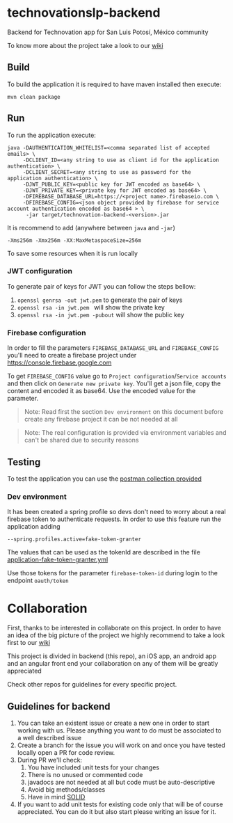 # technovationslp-backend
Backend for Technovation app for San Luis Potosí, México community

To know more about the project take a look to our [wiki](/desarrolladorSLP/technovationslp-backend/wiki)

## Build

To build the application it is required to have maven installed then execute:

`mvn clean package`

## Run

To run the application execute:
```
java -DAUTHENTICATION_WHITELIST=<comma separated list of accepted emails> \
     -DCLIENT_ID=<any string to use as client id for the application authentication> \
     -DCLIENT_SECRET=<any string to use as password for the application authentication> \
     -DJWT_PUBLIC_KEY=<public key for JWT encoded as base64> \
     -DJWT_PRIVATE_KEY=<private key for JWT encoded as base64> \
     -DFIREBASE_DATABASE_URL=https://<project name>.firebaseio.com \
     -DFIREBASE_CONFIG=<json object provided by firebase for service account authentication encoded as base64 > \
      -jar target/technovation-backend-<version>.jar
```
   
It is recommend to add (anywhere between `java` and `-jar`)

```
-Xms256m -Xmx256m -XX:MaxMetaspaceSize=256m 
```

To save some resources when it is run locally 

### JWT configuration

To generate pair of keys for JWT you can follow the steps bellow:

1. `openssl genrsa -out jwt.pem` to generate the pair of keys
2. `openssl rsa -in jwt.pem ` will show the private key
3. `openssl rsa -in jwt.pem -pubout` will show the public key

### Firebase configuration

In order to fill the parameters `FIREBASE_DATABASE_URL` and `FIREBASE_CONFIG` you'll need to create 
a firebase project under https://console.firebase.google.com 

To get `FIREBASE_CONFIG` value go to `Project configuration`/`Service accounts` and then click on 
`Generate new private key`. You'll get a json file, copy the content and encoded it as base64. Use the
encoded value for the parameter.

> Note: Read first the section `Dev environment` on this document before create any firebase project 
it can be not needed at all

> Note: The real configuration is provided vía environment variables and can't be shared due to 
security reasons

## Testing

To test the application you can use the [postman collection provided](src/test/postman-collection)    

### Dev environment

It has been created a spring profile so devs don't need to worry about a real firebase token to authenticate
requests. In order to use this feature run the application
adding

```--spring.profiles.active=fake-token-granter```

The values that can be used as the tokenId are described in the file [application-fake-token-granter.yml](src/main/resources/application-fake-token-granter.yml)

Use those tokens for the parameter `firebase-token-id` during login to the endpoint `oauth/token`

# Collaboration

First, thanks to be interested in collaborate on this project. In order to have an idea of the big picture of the project we highly recommend to take a look first to our [wiki](/desarrolladorSLP/technovationslp-backend/wiki) 

This project is divided in backend (this repo), an iOS app, an android app and an angular front end your collaboration on
any of them will be greatly appreciated

Check other repos for guidelines for every specific project.

## Guidelines for backend

1. You can take an existent issue or create a new one in order to start working with us. Please anything you want to do must be associated to a well described issue
2. Create a branch for the issue you will work on and once you have tested locally open a PR for code review.
3. During PR we'll check:
    1. You have included unit tests for your changes
    2. There is no unused or commented code
    3. javadocs are not needed at all but code must be auto-descriptive
    4. Avoid big methods/classes
    5. Have in mind [SOLID](https://scotch.io/bar-talk/s-o-l-i-d-the-first-five-principles-of-object-oriented-design) 
4. If you want to add unit tests for existing code only that will be of course appreciated. You can do it but also start please writing an issue for it.        
    





 
